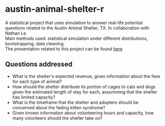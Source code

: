 # austin-animal-shelter-r
A statistical project that uses simulation to answer real-life potential questions related to the Austin Animal Shelter, TX. In collaboration with Nathan Le.  
Main methods used: statistical simulation under different distributions, bootstrapping, data cleaning.  
The presentation related to this project can be found [here](https://drive.google.com/file/d/18DPbWX9XvpsuvG9rG6mFfyRdEU_MVzli/view?usp=share_link)

## Questions addressed
- What is the shelter's expected revenue, given information about the fees for each type of animal? 
- How should the shelter distribute its portion of cages to cats and dogs given the estimated length of stay for each, assumming that the shelter has limited capacity?
- What is the timeframe that the shelter and adopters should be concerned about the fading kitten syndrome?
- Given known information about volunteering hours and capacity, how many volunteers should the shelter take on?
